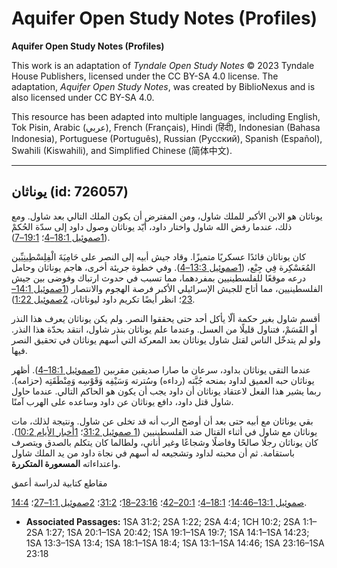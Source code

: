 # Aquifer Open Study Notes (Profiles)

**Aquifer Open Study Notes (Profiles)**

This work is an adaptation of *Tyndale Open Study Notes* © 2023 Tyndale House Publishers, licensed under the CC BY\-SA 4\.0 license. The adaptation, *Aquifer Open Study Notes*, was created by BiblioNexus and is also licensed under CC BY\-SA 4\.0\.

This resource has been adapted into multiple languages, including English, Tok Pisin, Arabic (عربي), French (Français), Hindi (हिंदी), Indonesian (Bahasa Indonesia), Portuguese (Português), Russian (Русский), Spanish (Español), Swahili (Kiswahili), and Simplified Chinese (简体中文).



--------------------------------

## يوناثان (id: 726057)

يوناثان هو الابن الأكبر للملك شاول، ومن المفترض أن يكون الملك التالي بعد شاول. ومع ذلك، عندما رفض الله شاول واختار داود، أيّد يوناثان وصول داود إلى سدّة الحُكمْ ([1صموئيل 18:1–4](https://ref.ly/1Sam18:1-1Sam18:4)؛ [19:1–7](https://ref.ly/1Sam19:1-1Sam19:7)).

كان يوناثان قائدًا عسكريًا متميزًا. وقاد جيش أبيه إلى النصر على حَامِيَةَ الْفِلِسْطِينِيِّين المُعَسْكِرة فِي جِبْع، ([1صموئيل 13:3–4](https://ref.ly/1Sam13:3-1Sam13:4)). وفي خطوة جريئة أخرى، هاجم يوناثان وحامل درعه موقعًا للفلسطينيين بمفردهما، مما تسبب في حدوث ارتباك وفوضى بين جيش الفلسطينيين، مما أتاح للجيش الإسرائيلي الأكبر فرصة الهجوم والانتصار ([1صموئيل 14:1–23](https://ref.ly/1Sam14:1-1Sam14:23)؛ انظر أيضًا تكريم داود ليوناثان، [2صموئيل 1:22](https://ref.ly/2Sam1:22)).

أقسم شاول بغير حكمة ألّا يأكل أحد حتى يحققوا النصر. ولم يكن يوناثان يعرف هذا النذر أو القَسَمْ، فتناول قليلًا من العسل. وعندما علم يوناثان بنذر شاول، انتقد بحدّة هذا النذر. ولو لم يتدخّل الناس لقتل شاول يوناثان بعد المعركة التي أسهم يوناثان في تحقيق النصر فيها.

عندما التقى يوناثان بداود، سرعان ما صارا صديقين مقربين ([1صموئيل 18:1–4](https://ref.ly/1Sam18:1-1Sam18:4)). أظهر يوناثان حبه العميق لداود بمنحه جُبَّته (رداءه) وسُترته وَسَيْفِه وَقَوْسِه وَمِنْطَقَتِه (حزامه). ربما يشير هذا الفعل لاعتقاد يوناثان أن داود يجب أن يكون هو الحاكم التالي. عندما حاول شاول قتل داود، دافع يوناثان عن داود وساعده على الهرب آمنًا.

بقي يوناثان مع أبيه حتى بعد أن أوضح الرب أنه قد تخلى عن شاول. ونتيجة لذلك، مات يوناثان مع شاول في أثناء القتال ضد الفلسطينيين ([1 صموئيل 31:2](https://ref.ly/1Sam31:2)؛ [1أخبار الأيام 10:2](https://ref.ly/1Chr10:2)). كان يوناثان رجلًا صالحًا وفاضلًا وشجاعًا وغير أناني، ولطالما كان يتكلم بالصدق ويتصرف باستقامة. ثم أن محبته لداود وتشجيعه له أسهم في نجاة داود من يد الملك شاول واعتداءاته **المسعورة المتكررة**.

مقاطع كتابية لدراسة أعمق

[1صموئيل 13:1–14:46](https://ref.ly/1Sam13:1-1Sam14:46)؛ [18:1–4](https://ref.ly/1Sam18:1-1Sam18:4)؛ [20:1–42](https://ref.ly/1Sam20:1-1Sam20:42)؛ [23:16–18](https://ref.ly/1Sam23:16-1Sam23:18)؛ [31:2](https://ref.ly/1Sam31:2)؛ [2صموئيل 1:1–27](https://ref.ly/2Sam1:1-2Sam1:27)؛ [4:4](https://ref.ly/2Sam4:4).

* **Associated Passages:** 1SA 31:2; 2SA 1:22; 2SA 4:4; 1CH 10:2; 2SA 1:1–2SA 1:27; 1SA 20:1–1SA 20:42; 1SA 19:1–1SA 19:7; 1SA 14:1–1SA 14:23; 1SA 13:3–1SA 13:4; 1SA 18:1–1SA 18:4; 1SA 13:1–1SA 14:46; 1SA 23:16–1SA 23:18

